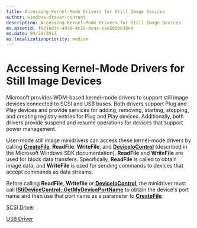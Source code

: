 ```yaml
---
title: Accessing Kernel-Mode Drivers for Still Image Devices
author: windows-driver-content
description: Accessing Kernel-Mode Drivers for Still Image Devices
ms.assetid: f9216d3c-4930-4c26-8eac-6ee500b038e0
ms.date: 04/20/2017
ms.localizationpriority: medium
---
```


# Accessing Kernel-Mode Drivers for Still Image Devices





Microsoft provides WDM-based kernel-mode drivers to support still image devices connected to SCSI and USB buses. Both drivers support Plug and Play devices and provide services for adding, removing, starting, stopping, and creating registry entries for Plug and Play devices. Additionally, both drivers provide suspend and resume operations for devices that support power management.

User-mode still image minidrivers can access these kernel-mode drivers by calling [**CreateFile**](https://msdn.microsoft.com/library/windows/desktop/aa363858), **ReadFile**, **WriteFile**, and [**DeviceIoControl**](https://msdn.microsoft.com/library/windows/desktop/aa363216) (described in the Microsoft Windows SDK documentation). **ReadFile** and **WriteFile** are used for block data transfers. Specifically, **ReadFile** is called to obtain image data, and **WriteFile** is used for sending commands to devices that accept commands as data streams.

Before calling **ReadFile**, **Writefile** or [**DeviceIoControl**](https://msdn.microsoft.com/library/windows/desktop/aa363216), the minidriver must call [**IStiDeviceControl::GetMyDevicePortName**](https://msdn.microsoft.com/library/windows/hardware/ff542944) to obtain the device's port name and then use that port name as a parameter to [**CreateFile**](https://msdn.microsoft.com/library/windows/desktop/aa363858).

[SCSI Driver](scsi-driver.md)

[USB Driver](usb-driver.md)

 

 




